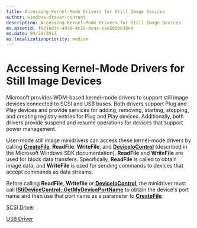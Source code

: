 ```yaml
---
title: Accessing Kernel-Mode Drivers for Still Image Devices
author: windows-driver-content
description: Accessing Kernel-Mode Drivers for Still Image Devices
ms.assetid: f9216d3c-4930-4c26-8eac-6ee500b038e0
ms.date: 04/20/2017
ms.localizationpriority: medium
---
```


# Accessing Kernel-Mode Drivers for Still Image Devices





Microsoft provides WDM-based kernel-mode drivers to support still image devices connected to SCSI and USB buses. Both drivers support Plug and Play devices and provide services for adding, removing, starting, stopping, and creating registry entries for Plug and Play devices. Additionally, both drivers provide suspend and resume operations for devices that support power management.

User-mode still image minidrivers can access these kernel-mode drivers by calling [**CreateFile**](https://msdn.microsoft.com/library/windows/desktop/aa363858), **ReadFile**, **WriteFile**, and [**DeviceIoControl**](https://msdn.microsoft.com/library/windows/desktop/aa363216) (described in the Microsoft Windows SDK documentation). **ReadFile** and **WriteFile** are used for block data transfers. Specifically, **ReadFile** is called to obtain image data, and **WriteFile** is used for sending commands to devices that accept commands as data streams.

Before calling **ReadFile**, **Writefile** or [**DeviceIoControl**](https://msdn.microsoft.com/library/windows/desktop/aa363216), the minidriver must call [**IStiDeviceControl::GetMyDevicePortName**](https://msdn.microsoft.com/library/windows/hardware/ff542944) to obtain the device's port name and then use that port name as a parameter to [**CreateFile**](https://msdn.microsoft.com/library/windows/desktop/aa363858).

[SCSI Driver](scsi-driver.md)

[USB Driver](usb-driver.md)

 

 




